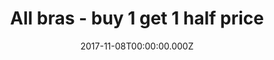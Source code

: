 ---
campaign-uuid: "c-66abf3db-fd87-4c71-8346-7f9d811de218"
type: "Event"
category: "Fashion"
date: "2017-11-08T00:00:00.000Z"
end-date: "2017-12-20T14:01:01.000Z"
disable-form: false
is_promoted: true
has_entry_page: false
title: "All bras - buy 1 get 1 half price"
competition-description: "Discover the latest promotion of Figleaves, the home of\
  \ Luxury Lingerie, Swimwear and many more. At Figleaves, they aim to deliver the\
  \ best possible lingerie, swimwear and other accessories, depending on your tastes\
  \ and on your way to dress. Check it out now."
banner-img: "350x250.png"
logo-left-href: "https://www.figleaves.com/uk/"
logo-left-image: "figleaves-logo.png"
logo-left-title: "Figleaves"
has-winner: false
---